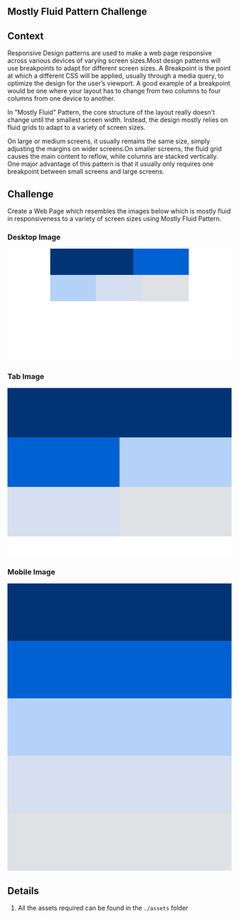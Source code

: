 ## Mostly Fluid Pattern Challenge

## Context

Responsive Design patterns are used to make a web page responsive across various devices of varying screen sizes.Most design patterns will use breakpoints to adapt for different screen sizes. A Breakpoint is the point at which a different CSS will be applied, usually through a media query, to optimize the design for the user’s viewport. A good example of a breakpoint would be one where your layout has to change from two columns to four columns from one device to another.

In "Mostly Fluid" Pattern, the core structure of the layout really doesn't change until the smallest screen width. Instead, the design mostly relies on fluid grids to adapt to a variety of screen sizes.

On large or medium screens, it usually remains the same size, simply adjusting the margins on wider screens.On smaller screens, the fluid grid causes the main content to reflow, while columns are stacked vertically. One major advantage of this pattern is that it usually only requires one breakpoint between small screens and large screens.

## Challenge

Create a Web Page which resembles the images below which is mostly fluid in responsiveness to a variety of screen sizes using Mostly Fluid Pattern.

### Desktop Image

![](./Desktop-Image.png)
### Tab Image

![](./Tab-Image.png)
### Mobile Image

![](./Mobile-Image.png)


## Details
1. All the assets required can be found in the `./assets` folder